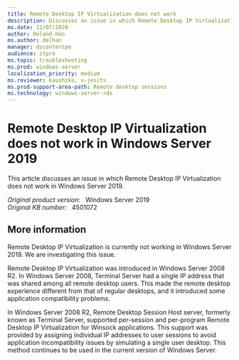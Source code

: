```yaml
---
title: Remote Desktop IP Virtualization does not work
description: Discusses an issue in which Remote Desktop IP Virtualization does not work in Windows Server 2019.
ms.date: 12/07/2020
author: Deland-Han
ms.author: delhan 
manager: dscontentpm
audience: itpro
ms.topic: troubleshooting
ms.prod: windows-server
localization_priority: medium
ms.reviewer: kaushika, v-jesits
ms.prod-support-area-path: Remote desktop sessions
ms.technology: windows-server-rds
---
```

# Remote Desktop IP Virtualization does not work in Windows Server 2019

This article discusses an issue in which Remote Desktop IP Virtualization does not work in Windows Server 2019.

_Original product version:_ &nbsp; Windows Server 2019  
_Original KB number:_ &nbsp; 4501072

## More information

Remote Desktop IP Virtualization is currently not working in Windows Server 2019. We are investigating this issue.

Remote Desktop IP Virtualization was introduced in Windows Server 2008 R2. In Windows Server 2008, Terminal Server had a single IP address that was shared among all remote desktop users. This made the remote desktop experience different from that of regular desktops, and it introduced some application compatibility problems.

In Windows Server 2008 R2, Remote Desktop Session Host server, formerly known as Terminal Server, supported per-session and per-program Remote Desktop IP Virtualization for Winsock applications. This support was provided by assigning individual IP addresses to user sessions to avoid application incompatibility issues by simulating a single user desktop. This method continues to be used in the current version of Windows Server.
